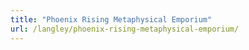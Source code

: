 ```yaml
---
title: "Phoenix Rising Metaphysical Emporium"
url: /langley/phoenix-rising-metaphysical-emporium/
---
```

